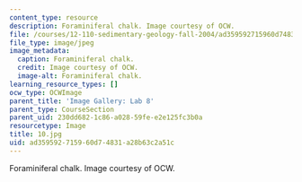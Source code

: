```yaml
---
content_type: resource
description: Foraminiferal chalk. Image courtesy of OCW.
file: /courses/12-110-sedimentary-geology-fall-2004/ad359592715960d74831a28b63c2a51c_10.jpg
file_type: image/jpeg
image_metadata:
  caption: Foraminiferal chalk.
  credit: Image courtesy of OCW.
  image-alt: Foraminiferal chalk.
learning_resource_types: []
ocw_type: OCWImage
parent_title: 'Image Gallery: Lab 8'
parent_type: CourseSection
parent_uid: 230dd682-1c86-a028-59fe-e2e125fc3b0a
resourcetype: Image
title: 10.jpg
uid: ad359592-7159-60d7-4831-a28b63c2a51c
---
```

Foraminiferal chalk. Image courtesy of OCW.

